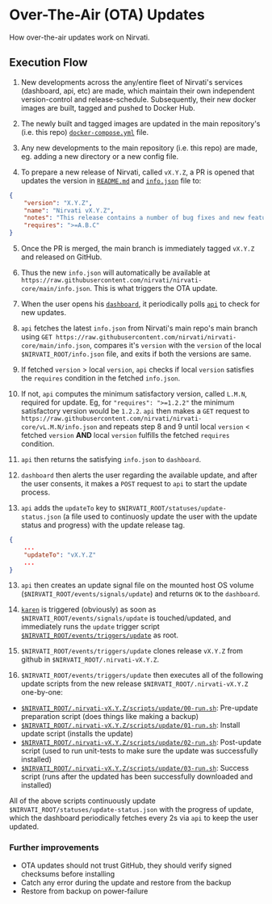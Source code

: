 <!--
SPDX-FileCopyrightText: 2020 Umbrel. https://getumbrel.com
SPDX-FileCopyrightText: 2023 Nirvati and contributors

SPDX-License-Identifier: GPL-3.0-or-later
-->

# Over-The-Air (OTA) Updates
How over-the-air updates work on Nirvati.

## Execution Flow

1. New developments across the any/entire fleet of Nirvati's services (dashboard, api, etc) are made, which maintain their own independent version-control and release-schedule. Subsequently, their new docker images are built, tagged and pushed to Docker Hub.

2. The newly built and tagged images are updated in the main repository's (i.e. this repo) [`docker-compose.yml`](https://github.com/nirvati/nirvati-core/blob/main/docker-compose.yml) file.

3. Any new developments to the main repository (i.e. this repo) are made, eg. adding a new directory or a new config file.

4. To prepare a new release of Nirvati, called `vX.Y.Z`, a PR is opened that updates the version in [`README.md`](https://github.com/nirvati/nirvati-core/blob/main/README.md) and [`info.json`](https://github.com/nirvati/nirvati-core/blob/main/info.json) file to:

```json
{
    "version": "X.Y.Z",
    "name": "Nirvati vX.Y.Z",
    "notes": "This release contains a number of bug fixes and new features.",
    "requires": ">=A.B.C"
}
```

5. Once the PR is merged, the main branch is immediately tagged `vX.Y.Z` and released on GitHub.

6. Thus the new `info.json` will automatically be available at `https://raw.githubusercontent.com/nirvati/nirvati-core/main/info.json`. This is what triggers the OTA update.

6. When the user opens his [`dashboard`](https://github.com/nirvati/nirvati-dashboard), it periodically polls [`api`](https://github.com/nirvati/nirvati-api) to check for new updates.

7. `api` fetches the latest `info.json` from Nirvati's main repo's main branch using `GET https://raw.githubusercontent.com/nirvati/nirvati-core/main/info.json`, compares it's `version` with the `version` of the local `$NIRVATI_ROOT/info.json` file, and exits if both the versions are same.

8. If fetched `version` > local `version`, `api` checks if local `version` satisfies the `requires` condition in the fetched `info.json`.

9. If not, `api` computes the minimum satisfactory version, called `L.M.N`, required for update. Eg, for `"requires": ">=1.2.2"` the minimum satisfactory version would be `1.2.2`. `api` then makes a `GET` request to `https://raw.githubusercontent.com/nirvati/nirvati-core/vL.M.N/info.json` and repeats step 8 and 9 until local `version` < fetched `version` **AND** local `version` fulfills the fetched `requires` condition.

10. `api` then returns the satisfying `info.json` to `dashboard`.

11. `dashboard` then alerts the user regarding the available update, and after the user consents, it makes a `POST` request to `api` to start the update process.

12. `api` adds the `updateTo` key to `$NIRVATI_ROOT/statuses/update-status.json` (a file used to continuosly update the user with the update status and progress) with the update release tag.

```json
{
    ...
    "updateTo": "vX.Y.Z"
    ...
}
```

13. `api` then creates an update signal file on the mounted host OS volume (`$NIRVATI_ROOT/events/signals/update`) and returns `OK` to the `dashboard`.

14. [`karen`](https://github.com/nirvati/nirvati-core/blob/main/karen) is triggered (obviously) as soon as `$NIRVATI_ROOT/events/signals/update` is touched/updated, and immediately runs the `update` trigger script [`$NIRVATI_ROOT/events/triggers/update`](https://github.com/nirvati/nirvati-core/blob/main/events/triggers/update) as root.

15. `$NIRVATI_ROOT/events/triggers/update` clones release `vX.Y.Z` from github in `$NIRVATI_ROOT/.nirvati-vX.Y.Z`.

16. `$NIRVATI_ROOT/events/triggers/update` then executes all of the following update scripts from the new release `$NIRVATI_ROOT/.nirvati-vX.Y.Z` one-by-one:

- [`$NIRVATI_ROOT/.nirvati-vX.Y.Z/scripts/update/00-run.sh`](https://github.com/nirvati/nirvati-core/blob/main/scripts/update/00-run.sh): Pre-update preparation script (does things like making a backup)
- [`$NIRVATI_ROOT/.nirvati-vX.Y.Z/scripts/update/01-run.sh`](https://github.com/nirvati/nirvati-core/blob/main/scripts/update/01-run.sh): Install update script (installs the update)
- [`$NIRVATI_ROOT/.nirvati-vX.Y.Z/scripts/update/02-run.sh`](https://github.com/nirvati/nirvati-core/blob/main/scripts/update/02-run.sh): Post-update script (used to run unit-tests to make sure the update was successfully installed)
- [`$NIRVATI_ROOT/.nirvati-vX.Y.Z/scripts/update/03-run.sh`](https://github.com/nirvati/nirvati-core/blob/main/scripts/update/03-run.sh): Success script (runs after the updated has been successfully downloaded and installed)

All of the above scripts continuously update `$NIRVATI_ROOT/statuses/update-status.json` with the progress of update, which the dashboard periodically fetches every 2s via `api` to keep the user updated.

### Further improvements

- OTA updates should not trust GitHub, they should verify signed checksums before installing
- Catch any error during the update and restore from the backup
- Restore from backup on power-failure

